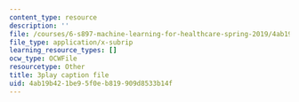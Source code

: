 ```yaml
---
content_type: resource
description: ''
file: /courses/6-s897-machine-learning-for-healthcare-spring-2019/4ab19b421be95f0eb819909d8533b14f_DS97JV_o0Fs.vtt
file_type: application/x-subrip
learning_resource_types: []
ocw_type: OCWFile
resourcetype: Other
title: 3play caption file
uid: 4ab19b42-1be9-5f0e-b819-909d8533b14f
---
```

